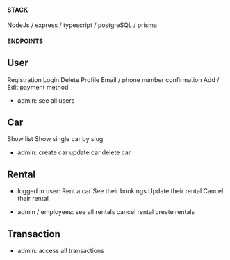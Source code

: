 #### STACK ####
NodeJs / express / typescript / postgreSQL / prisma

#### ENDPOINTS ####

## User
Registration
Login
Delete Profile
Email / phone number confirmation
Add / Edit payment method

- admin:
    see all users

## Car
Show list
Show single car by slug

- admin:
    create car
    update car
    delete car    

## Rental
- logged in user:
    Rent a car
    See their bookings
    Update their rental
    Cancel their rental

- admin / employees:
    see all rentals
    cancel rental
    create rentals

## Transaction
- admin:
    access all transactions
